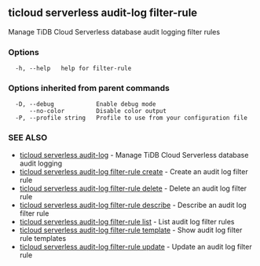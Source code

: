 ## ticloud serverless audit-log filter-rule

Manage TiDB Cloud Serverless database audit logging filter rules

### Options

```
  -h, --help   help for filter-rule
```

### Options inherited from parent commands

```
  -D, --debug            Enable debug mode
      --no-color         Disable color output
  -P, --profile string   Profile to use from your configuration file
```

### SEE ALSO

* [ticloud serverless audit-log](ticloud_serverless_audit-log.md)	 - Manage TiDB Cloud Serverless database audit logging
* [ticloud serverless audit-log filter-rule create](ticloud_serverless_audit-log_filter-rule_create.md)	 - Create an audit log filter rule
* [ticloud serverless audit-log filter-rule delete](ticloud_serverless_audit-log_filter-rule_delete.md)	 - Delete an audit log filter rule
* [ticloud serverless audit-log filter-rule describe](ticloud_serverless_audit-log_filter-rule_describe.md)	 - Describe an audit log filter rule
* [ticloud serverless audit-log filter-rule list](ticloud_serverless_audit-log_filter-rule_list.md)	 - List audit log filter rules
* [ticloud serverless audit-log filter-rule template](ticloud_serverless_audit-log_filter-rule_template.md)	 - Show audit log filter rule templates
* [ticloud serverless audit-log filter-rule update](ticloud_serverless_audit-log_filter-rule_update.md)	 - Update an audit log filter rule

